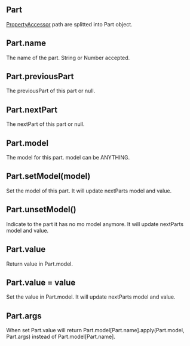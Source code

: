 ## Part

[PropertyAccessor](../) path are splitted into Part object.

## Part.name

The name of the part. String or Number accepted.

## Part.previousPart

The previousPart of this part or null.

## Part.nextPart

The nextPart of this part or null.

## Part.model

The model for this part. model can be ANYTHING.

## Part.setModel(model)

Set the model of this part. It will update nextParts model and value.

## Part.unsetModel()

Indicate to the part it has no mo model anymore. It will update nextParts model and value.

## Part.value

Return value in Part.model.

## Part.value = value

Set the value in Part.model. It will update nextParts model and value.

## Part.args

When set Part.value will return Part.model[Part.name].apply(Part.model, Part.args) instead of Part.model[Part.name].








